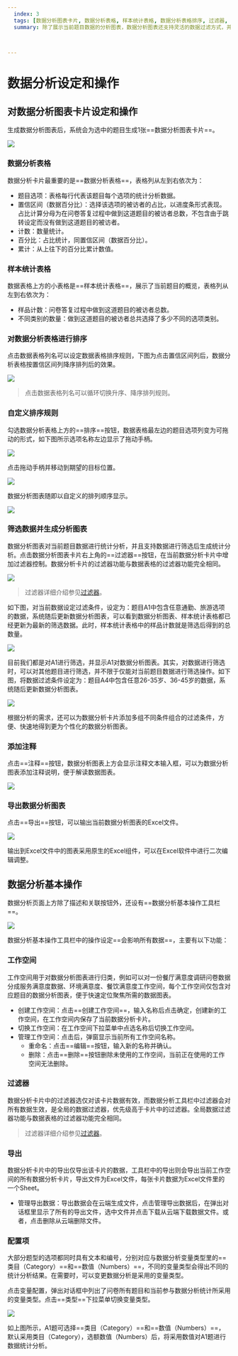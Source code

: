 ```yaml
---
  index: 3
  tags: [数据分析图表卡片, 数据分析表格, 样本统计表格, 数据分析表格排序, 过滤器, 数据筛选, 添加注释, 导出数据分析图表, 生成数据分析图表, 数据分析图表]
  summary: 除了展示当前题目数据的分析图表，数据分析图表还支持灵活的数据过滤方式，并可以添加图表注释。数据分析图表可输出成Excel文件，所输出的数据和图表可以在Excel软件中进行编辑调整。



---
```




# 数据分析设定和操作

## 对数据分析图表卡片设定和操作

生成数据分析图表后，系统会为选中的题目生成1张==数据分析图表卡片==。

<img src='./assets/02dataAnalysisChart/dataAnalysisDataChart.png'>

### 数据分析表格

数据分析卡片最重要的是==数据分析表格==，表格列从左到右依次为：

+ 题目选项：表格每行代表该题目每个选项的统计分析数据。
+ 置信区间（数据百分比）：选择该选项的被访者的占比，以进度条形式表现。占比计算分母为在问卷答复过程中做到这道题目的被访者总数，不包含由于跳转设定而没有做到这道题目的被访者。
+ 计数：数量统计。
+ 百分比：占比统计，同置信区间（数据百分比）。
+ 累计：从上往下的百分比累计数值。

### 样本统计表格

数据表格上方的小表格是==样本统计表格==，展示了当前题目的概览，表格列从左到右依次为：

+ 样品计数：问卷答复过程中做到这道题目的被访者总数。 
+ 不同类别的数量：做到这道题目的被访者总共选择了多少不同的选项类别。

### 对数据分析表格进行排序

点击数据表格列名可以设定数据表格排序规则，下图为点击置信区间列后，数据分析表格按置信区间列降序排列后的效果。

<img src='./assets/02dataAnalysisChart/dataAnalysisDataSorted.png'>

> 点击数据表格列名可以循环切换升序、降序排列规则。

### 自定义排序规则

勾选数据分析表格上方的==排序==按钮，数据表格最左边的题目选项列变为可拖动的形式，如下图所示选项名称左边显示了拖动手柄。

<img src='./assets/02dataAnalysisChart/dataAnalysisDataCustomSort1.png'>

点击拖动手柄并移动到期望的目标位置。

<img src='./assets/02dataAnalysisChart/dataAnalysisDataCustomSort2.png'>

数据分析图表随即以自定义的排列顺序显示。

<img src='./assets/02dataAnalysisChart/dataAnalysisDataCustomSorted.png'>

### 筛选数据并生成分析图表

数据分析图表对当前题目数据进行统计分析，并且支持数据进行筛选后生成统计分析。点击数据分析图表卡片右上角的==过滤器==按钮，在当前数据分析卡片中增加过滤器控制。数据分析卡片的过滤器功能与数据表格的过滤器功能完全相同。

<img src='./assets/02dataAnalysisChart/dataAnalysisDataAddFilter.png'>

> 过滤器详细介绍参见[过滤器](../09dataResult/02dataTable/05dataFilter.md)。

如下图，对当前数据设定过滤条件，设定为：题目A1中包含任意通勤、旅游选项的数据，系统随后更新数据分析图表，可以看到数据分析图表、样本统计表格都已经更新为最新的筛选数据。此时，样本统计表格中的样品计数就是筛选后得到的总数量。

<img src='./assets/02dataAnalysisChart/dataAnalysisDataFiltered.png'>

目前我们都是对A1进行筛选，并显示A1对数据分析图表。其实，对数据进行筛选时，可以对其他题目进行筛选，并不限于仅能对当前题目数据进行筛选操作。如下图，将数据过滤条件设定为：题目A4中包含任意26-35岁、36-45岁的数据，系统随后更新数据分析图表。

<img src='./assets/02dataAnalysisChart/dataAnalysisDataFilteredOtherCondition.png'>

根据分析的需求，还可以为数据分析卡片添加多组不同条件组合的过滤条件，方便、快速地得到更为个性化的数据分析图表。

### 添加注释

点击==注释==按钮，数据分析图表上方会显示注释文本输入框，可以为数据分析图表添加注释说明，便于解读数据图表。

<img src='./assets/02dataAnalysisChart/dataAnalysisDataAddComment.png'>

### 导出数据分析图表

点击==导出==按钮，可以输出当前数据分析图表的Excel文件。

<img src='./assets/02dataAnalysisChart/dataExport.png'>

输出到Excel文件中的图表采用原生的Excel组件，可以在Excel软件中进行二次编辑调整。

## 数据分析基本操作

数据分析页面上方除了描述和关联按钮外，还设有==数据分析基本操作工具栏==。

<img src='./assets/02dataAnalysisChart/dataAnalysisToolBar.png'>

数据分析基本操作工具栏中的操作设定==会影响所有数据==，主要有以下功能：

### 工作空间

工作空间用于对数据分析图表进行归类，例如可以对一份餐厅满意度调研问卷数据分成服务满意度数据、环境满意度、餐饮满意度工作空间，每个工作空间仅包含对应题目的数据分析图表，便于快速定位聚焦所需的数据图表。

+ 创建工作空间：点击==创建工作空间==，输入名称后点击确定，创建新的工作空间，在工作空间内保存了当前数据分析卡片。
+ 切换工作空间：在工作空间下拉菜单中点选名称后切换工作空间。
+ 管理工作空间：点击后，弹窗显示当前所有工作空间名称。
    + 重命名：点击==编辑==按钮，输入新的名称并确认。
    + 删除：点击==删除==按钮删除未使用的工作空间，当前正在使用的工作空间无法删除。

### 过滤器

数据分析卡片中的过滤器选仅对该卡片数据有效，而数据分析工具栏中过滤器会对所有数据生效，是全局的数据过滤器，优先级高于卡片中的过滤器。全局数据过滤器功能与数据表格的过滤器功能完全相同。

> 过滤器详细介绍参见[过滤器](../09dataResult/02dataTable/05dataFilter.md)。

### 导出

数据分析卡片中的导出仅导出该卡片的数据，工具栏中的导出则会导出当前工作空间的所有数据分析卡片，导出文件为Excel文件，每张卡片数据为Excel文件里的一个Sheet。

+ 管理导出数据：导出数据会在云端生成文件，点击管理导出数据后，在弹出对话框里显示了所有的导出文件，选中文件并点击下载从云端下载数据文件。或者，点击删除从云端删除文件。

### 配置项

大部分题型的选项都同时具有文本和编号，分别对应与数据分析变量类型里的==类目（Category）==和==数值（Numbers）==，不同的变量类型会得出不同的统计分析结果。在需要时，可以变更数据分析是采用的变量类型。

点击变量配置，弹出对话框中列出了问卷所有题目和当前参与数据分析统计所采用的变量类型。点击==类型==下拉菜单切换变量类型。

<img src='./assets/02dataAnalysisChart/dataAnalysisConfigType.png'>

如上图所示，A1题可选择==类目（Category）==和==数值（Numbers）==，默认采用类目（Category），选额数值（Numbers）后，将采用数值对A1题进行数据统计分析。

